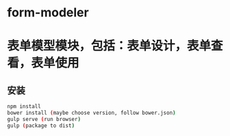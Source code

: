 # form-modeler
# 表单模型模块，包括：表单设计，表单查看，表单使用

## 安装

```bash
npm install 
bower install (maybe choose version, follow bower.json)
gulp serve (run browser)
gulp (package to dist)
```

